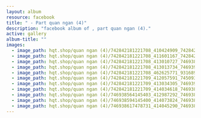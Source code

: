 ```yaml
---
layout: album
resource: facebook
title: " - Part quan ngan (4)"
description: "facebook album of , part quan ngan (4)."
active: gallery
album-title: ""
images:
  - image_path: hqt.shop/quan ngan (4)/742842181221708_410424909_742842324555027_6826879572806502365_n.jpg
  - image_path: hqt.shop/quan ngan (4)/742842181221708_411601167_742842177888375_8190876010927740911_n.jpg
  - image_path: hqt.shop/quan ngan (4)/742842181221708_413010727_746938880812038_4254832430480833859_n.jpg
  - image_path: hqt.shop/quan ngan (4)/742842181221708_413013734_746939040812022_7404013102058412045_n.jpg
  - image_path: hqt.shop/quan ngan (4)/742842181221708_462625771_931689795670278_4656993156109686177_n.jpg
  - image_path: hqt.shop/quan ngan (4)/742842181221709_412057591_745093557663237_7641240266188101345_n.jpg
  - image_path: hqt.shop/quan ngan (4)/742842181221709_413034305_746939007478692_444943938158947097_n.jpg
  - image_path: hqt.shop/quan ngan (4)/742842181221709_414034618_746938980812028_6404728470532783224_n.jpg
  - image_path: hqt.shop/quan ngan (4)/746938564145403_412987292_746938900812036_8019728670564692184_n.jpg
  - image_path: hqt.shop/quan ngan (4)/746938594145400_414073824_746938944145365_4672102947940223248_n.jpg
  - image_path: hqt.shop/quan ngan (4)/746938617478731_414045290_746938964145363_7571587420967787600_n.jpg
---
```

